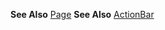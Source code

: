 **See Also** [Page](https://docs.nativescript.org/ui/ns-ui-widgets/page)
**See Also** [ActionBar](https://docs.nativescript.org/ui/ns-ui-widgets/action-bar)
